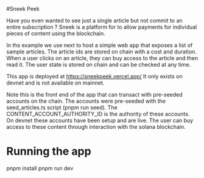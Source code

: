 

#Sneek Peek

Have you even wanted to see just a single article but not commit to an entire subscription ?
Sneek is a platform for to allow payments for individual pieces of content using the blockchain. 

In ths example we use next to host a simple web app that exposes a list of sample articles. The article ids are  stored on chain with a cost and duration.  When a user clicks on an article, they can buy access to the article and then read it. The user state is stored on chain and can be checked at any time.


This app is deployed at https://sneekpeek.vercel.app/
It only exists on devnet and is not available on mainnet.




Note this is the front end of the app that can transact with pre-seeded accounts on the chain. The accounts were pre-seeded with the seed_articles.ts script (pnpm run seed). The CONTENT_ACCOUNT_AUTHORITY_ID is the authority of these accounts.  On devnet these accounts have been setup and are live.  The user can buy access to these content through interaction with the solana blockchain.  


# Running the app
pnpm install
pnpm run dev
